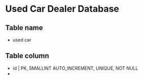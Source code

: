 <!-- 
Modellizzare la struttura di una tabella per memorizzare tutti i dati riguardanti delle auto usate messe in vendita da un concessionario -->

# Used Car Dealer Database

## Table name

- used car

## Table column

- id | PK, SMALLINT AUTO_INCREMENT, UNIQUE, NOT NULL
- 
